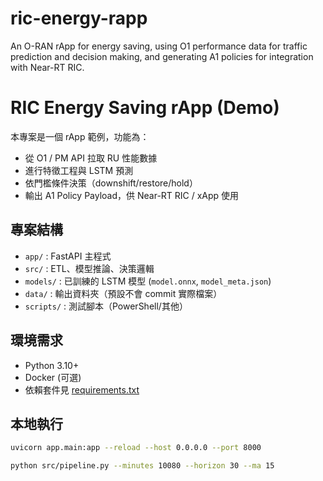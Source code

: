 # ric-energy-rapp
An O-RAN rApp for energy saving, using O1 performance data for traffic prediction and decision making, and generating A1 policies for integration with Near-RT RIC.

# RIC Energy Saving rApp (Demo)

本專案是一個 rApp 範例，功能為：
- 從 O1 / PM API 拉取 RU 性能數據
- 進行特徵工程與 LSTM 預測
- 依門檻條件決策（downshift/restore/hold）
- 輸出 A1 Policy Payload，供 Near-RT RIC / xApp 使用

## 專案結構
- `app/` : FastAPI 主程式
- `src/` : ETL、模型推論、決策邏輯
- `models/` : 已訓練的 LSTM 模型 (`model.onnx`, `model_meta.json`)
- `data/` : 輸出資料夾（預設不會 commit 實際檔案）
- `scripts/` : 測試腳本（PowerShell/其他）

## 環境需求
- Python 3.10+
- Docker (可選)
- 依賴套件見 [requirements.txt](requirements.txt)

## 本地執行
```bash
uvicorn app.main:app --reload --host 0.0.0.0 --port 8000

python src/pipeline.py --minutes 10080 --horizon 30 --ma 15
